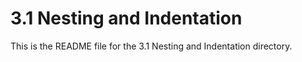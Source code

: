 # 3.1 Nesting and Indentation

This is the README file for the 3.1 Nesting and Indentation directory.